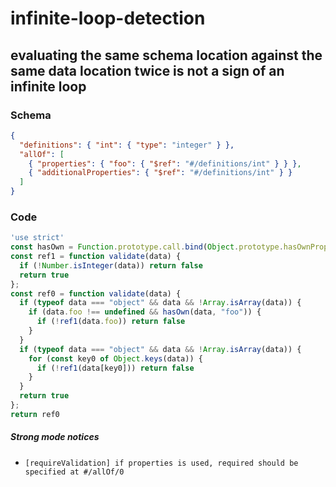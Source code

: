 # infinite-loop-detection

## evaluating the same schema location against the same data location twice is not a sign of an infinite loop

### Schema

```json
{
  "definitions": { "int": { "type": "integer" } },
  "allOf": [
    { "properties": { "foo": { "$ref": "#/definitions/int" } } },
    { "additionalProperties": { "$ref": "#/definitions/int" } }
  ]
}
```

### Code

```js
'use strict'
const hasOwn = Function.prototype.call.bind(Object.prototype.hasOwnProperty);
const ref1 = function validate(data) {
  if (!Number.isInteger(data)) return false
  return true
};
const ref0 = function validate(data) {
  if (typeof data === "object" && data && !Array.isArray(data)) {
    if (data.foo !== undefined && hasOwn(data, "foo")) {
      if (!ref1(data.foo)) return false
    }
  }
  if (typeof data === "object" && data && !Array.isArray(data)) {
    for (const key0 of Object.keys(data)) {
      if (!ref1(data[key0])) return false
    }
  }
  return true
};
return ref0
```

##### Strong mode notices

 * `[requireValidation] if properties is used, required should be specified at #/allOf/0`

